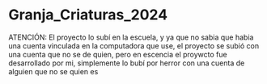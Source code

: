 # Granja_Criaturas_2024

ATENCIÓN:
El proyecto lo subí en la escuela, y ya que no sabia que habia una cuenta vinculada en la computadora que use, el proyecto se subió con una cuenta que no se de quien, pero en escencia el proywcto fue desarrollado por mi, simplemente lo bubí por herror con una cuenta de alguien que no se quien es
